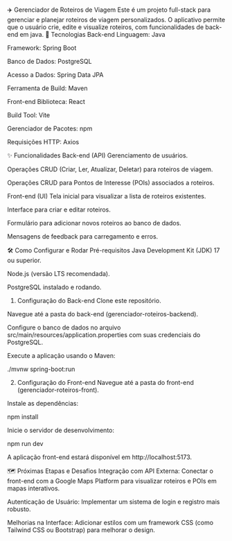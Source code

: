 ✈️ Gerenciador de Roteiros de Viagem
Este é um projeto full-stack para gerenciar e planejar roteiros de viagem personalizados. O aplicativo permite que o usuário crie, edite e visualize roteiros, com funcionalidades de back-end em java.
🚀 Tecnologias
Back-end
Linguagem: Java

Framework: Spring Boot

Banco de Dados: PostgreSQL

Acesso a Dados: Spring Data JPA

Ferramenta de Build: Maven

Front-end
Biblioteca: React

Build Tool: Vite

Gerenciador de Pacotes: npm

Requisições HTTP: Axios

✨ Funcionalidades
Back-end (API)
Gerenciamento de usuários.

Operações CRUD (Criar, Ler, Atualizar, Deletar) para roteiros de viagem.

Operações CRUD para Pontos de Interesse (POIs) associados a roteiros.

Front-end (UI)
Tela inicial para visualizar a lista de roteiros existentes.

Interface para criar e editar roteiros.

Formulário para adicionar novos roteiros ao banco de dados.

Mensagens de feedback para carregamento e erros.

🛠️ Como Configurar e Rodar
Pré-requisitos
Java Development Kit (JDK) 17 ou superior.

Node.js (versão LTS recomendada).

PostgreSQL instalado e rodando.

1. Configuração do Back-end
   Clone este repositório.

Navegue até a pasta do back-end (gerenciador-roteiros-backend).

Configure o banco de dados no arquivo src/main/resources/application.properties com suas credenciais do PostgreSQL.

Execute a aplicação usando o Maven:

./mvnw spring-boot:run

2. Configuração do Front-end
   Navegue até a pasta do front-end (gerenciador-roteiros-front).

Instale as dependências:

npm install

Inicie o servidor de desenvolvimento:

npm run dev

A aplicação front-end estará disponível em http://localhost:5173.

🗺️ Próximas Etapas e Desafios
Integração com API Externa: Conectar o front-end com a Google Maps Platform para visualizar roteiros e POIs em mapas interativos.

Autenticação de Usuário: Implementar um sistema de login e registro mais robusto.

Melhorias na Interface: Adicionar estilos com um framework CSS (como Tailwind CSS ou Bootstrap) para melhorar o design.